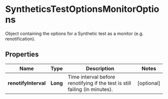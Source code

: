 

# SyntheticsTestOptionsMonitorOptions

Object containing the options for a Synthetic test as a monitor (e.g. renotification).
## Properties

Name | Type | Description | Notes
------------ | ------------- | ------------- | -------------
**renotifyInterval** | **Long** | Time interval before renotifying if the test is still failing (in minutes). |  [optional]



